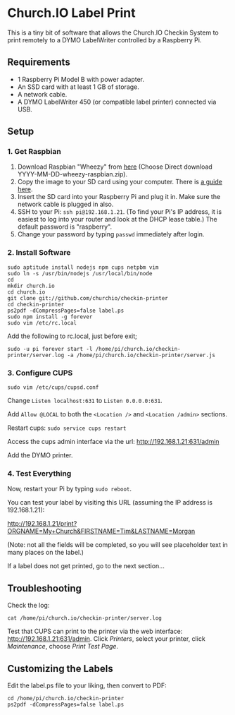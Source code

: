 # Church.IO Label Print

This is a tiny bit of software that allows the Church.IO Checkin System to print remotely to a DYMO LabelWriter controlled by a Raspberry Pi.

## Requirements

* 1 Raspberry Pi Model B with power adapter.
* An SSD card with at least 1 GB of storage.
* A network cable.
* A DYMO LabelWriter 450 (or compatible label printer) connected via USB.

## Setup

### 1. Get Raspbian

1. Download Raspbian "Wheezy" from [here](http://www.raspberrypi.org/downloads) (Choose Direct download YYYY-MM-DD-wheezy-raspbian.zip).
2. Copy the image to your SD card using your computer. There is [a guide here](http://elinux.org/RPi_Easy_SD_Card_Setup).
3. Insert the SD card into your Raspberry Pi and plug it in. Make sure the network cable is plugged in also.
4. SSH to your Pi: `ssh pi@192.168.1.21`. (To find your Pi's IP address, it is easiest to log into your router and look at the DHCP lease table.) The default password is "raspberry".
5. Change your password by typing `passwd` immediately after login.

### 2. Install Software

```
sudo aptitude install nodejs npm cups netpbm vim
sudo ln -s /usr/bin/nodejs /usr/local/bin/node
cd
mkdir church.io
cd church.io
git clone git://github.com/churchio/checkin-printer
cd checkin-printer
ps2pdf -dCompressPages=false label.ps
sudo npm install -g forever
sudo vim /etc/rc.local
```

Add the following to rc.local, just before exit;

```
sudo -u pi forever start -l /home/pi/church.io/checkin-printer/server.log -a /home/pi/church.io/checkin-printer/server.js
```

### 3. Configure CUPS

```
sudo vim /etc/cups/cupsd.conf
```

Change `Listen localhost:631` to `Listen 0.0.0.0:631`.

Add `Allow @LOCAL` to both the `<Location />` and `<Location /admin>` sections.

Restart cups: `sudo service cups restart`

Access the cups admin interface via the url: http://192.168.1.21:631/admin

Add the DYMO printer.

### 4. Test Everything

Now, restart your Pi by typing `sudo reboot`.

You can test your label by visiting this URL (assuming the IP address is 192.168.1.21):

http://192.168.1.21/print?ORGNAME=My+Church&FIRSTNAME=Tim&LASTNAME=Morgan

(Note: not all the fields will be completed, so you will see placeholder text in many places on the label.)

If a label does not get printed, go to the next section...

## Troubleshooting

Check the log:
```
cat /home/pi/church.io/checkin-printer/server.log
```

Test that CUPS can print to the printer via the web interface: http://192.168.1.21:631/admin. Click *Printers*, select your printer, click *Maintenance*, choose *Print Test Page*.
   
## Customizing the Labels

Edit the label.ps file to your liking, then convert to PDF:

```
cd /home/pi/church.io/checkin-printer
ps2pdf -dCompressPages=false label.ps
```

